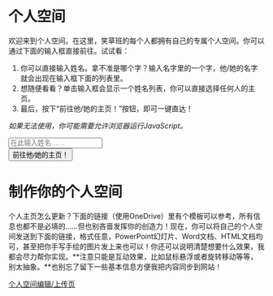 # 个人空间

欢迎来到个人空间。在这里，笑草班的每个人都拥有自己的专属个人空间。你可以通过下面的输入框直接前往。试试看：

1. 你可以直接输入姓名。拿不准是哪个字？输入名字里的一个字，他/她的名字就会出现在输入框下面的列表里。
2. 想随便看看？单击输入框会显示一个姓名列表，你可以直接选择任何人的主页。
3. 最后，按下“前往他/她的主页！”按钮，即可一键直达！

*如果无法使用，你可能需要允许浏览器运行JavaScript。*

<script>
function openWin() {
  name = document.forms[0].name.value;
  window.location.assign("https://xiaocaozz.top/其他/Spaces/" + name);
}
</script>
<form onsubmit="event.preventDefault(); openWin()">
    <div class="row mb-3">
        <div class="col-sm">
            <input placeholder="在此输入姓名……" class="form-control" type="text" required id="name" list="students" />
            <datalist id="students">
                <option value="倪振云"></option>
                <option value="周一轩"></option>
                <option value="蔡鑫源"></option>
                <option value="王子航"></option>
                <option value="邱家杨"></option>
                <option value="胡志宇"></option>
                <option value="翁睿阳"></option>
                <option value="刘祖旭"></option>
                <option value="孟梁栋"></option>
                <option value="杨闿成"></option>
                <option value="尹泽青"></option>
                <option value="梅满"></option>
                <option value="韩羽樊"></option>
                <option value="杨森淼"></option>
                <option value="张翔文"></option>
                <option value="杨昊宇"></option>
                <option value="潘天佑"></option>
                <option value="彭程祎"></option>
                <option value="苏子轩"></option>
                <option value="孙义宸"></option>
                <option value="宋梓睿"></option>
                <option value="李逸然"></option>
                <option value="马浩东"></option>
                <option value="徐浩喆"></option>
                <option value="李鑫磊"></option>
                <option value="王昊涵"></option>
                <option value="朱凯琪"></option>
                <option value="崔嘉珊"></option>
                <option value="赵妙格"></option>
                <option value="黄紫怡"></option>
                <option value="秦子清"></option>
                <option value="刘瑾润"></option>
                <option value="孟佳怡"></option>
                <option value="夏梓茗"></option>
                <option value="李若萱①"></option>
                <option value="李若萱②"></option>
                <option value="张子玥"></option>
                <option value="白涵乐"></option>
                <option value="张宋豫"></option>
                <option value="李奕萱"></option>
                <option value="郝月绮"></option>
                <option value="李怡霏"></option>
                <option value="蔡暖爔"></option>
                <option value="张雅晴"></option>
                <option value="廖梓祺"></option>
                <option value="温曼茜"></option>
                <option value="张珂源"></option>
                <option value="齐耘萱"></option>
                <option value="宋怡璇"></option>
                <option value="赵依萍"></option>
                <option value="何若谷"></option>
                <option value="郑祺"></option>
                <option value="武倬萱"></option>
                <option value="姜云祎"></option>
                <!-- <option value="薛蕊"></option> -->
            </datalist>
        </div>
        <div class="col-sm">
            <button class="btn btn-primary" type="submit">前往他/她的主页！</button>
        </div>
    </div>
</form>

# 制作你的个人空间

个人主页怎么更新？下面的链接（使用OneDrive）里有个模板可以参考，所有信息也都不是必填的……但也别吝啬发挥你的创造力！现在，你可以将自己的个人空间发送到下面的链接，格式任意，PowerPoint幻灯片、Word文档、HTML文档均可，甚至把你手写手绘的图片发上来也可以！你还可以说明清楚想要什么效果，我都会尽力帮你实现。**注意只能是互动效果，比如鼠标悬浮或者旋转移动等等，别太抽象。**也别忘了留下一些基本信息方便我把内容同步到网站！

<div class="d-grid">
    <a class="btn btn-primary" href="https://xiaocaozz-my.sharepoint.com/:f:/g/personal/class_xiaocaozz_onmicrosoft_com/EpemJKDqZCxBs2pEXcN_3BoB8aah-s0_XDozm_ftfkYIzg?e=Q94mMY">个人空间编辑/上传页</a>
</div>